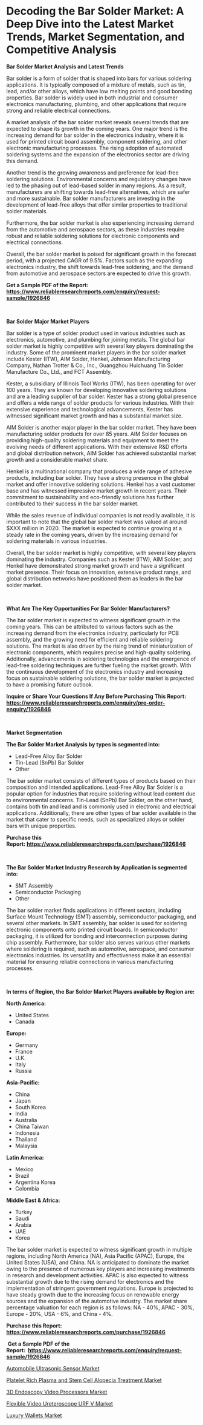 <p><h1>Decoding the Bar Solder Market: A Deep Dive into the Latest Market Trends, Market Segmentation, and Competitive Analysis</h1></p><p><strong>Bar Solder Market Analysis and Latest Trends</strong></p>
<p><p>Bar solder is a form of solder that is shaped into bars for various soldering applications. It is typically composed of a mixture of metals, such as tin, lead, and/or other alloys, which have low melting points and good bonding properties. Bar solder is widely used in both industrial and consumer electronics manufacturing, plumbing, and other applications that require strong and reliable electrical connections.</p><p>A market analysis of the bar solder market reveals several trends that are expected to shape its growth in the coming years. One major trend is the increasing demand for bar solder in the electronics industry, where it is used for printed circuit board assembly, component soldering, and other electronic manufacturing processes. The rising adoption of automated soldering systems and the expansion of the electronics sector are driving this demand.</p><p>Another trend is the growing awareness and preference for lead-free soldering solutions. Environmental concerns and regulatory changes have led to the phasing out of lead-based solder in many regions. As a result, manufacturers are shifting towards lead-free alternatives, which are safer and more sustainable. Bar solder manufacturers are investing in the development of lead-free alloys that offer similar properties to traditional solder materials.</p><p>Furthermore, the bar solder market is also experiencing increasing demand from the automotive and aerospace sectors, as these industries require robust and reliable soldering solutions for electronic components and electrical connections.</p><p>Overall, the bar solder market is poised for significant growth in the forecast period, with a projected CAGR of 9.5%. Factors such as the expanding electronics industry, the shift towards lead-free soldering, and the demand from automotive and aerospace sectors are expected to drive this growth.</p></p>
<p><strong>Get a Sample PDF of the Report:&nbsp; <a href="https://www.reliableresearchreports.com/enquiry/request-sample/1926846">https://www.reliableresearchreports.com/enquiry/request-sample/1926846</a></strong></p>
<p>&nbsp;</p>
<p><strong>Bar Solder Major Market Players</strong></p>
<p><p>Bar solder is a type of solder product used in various industries such as electronics, automotive, and plumbing for joining metals. The global bar solder market is highly competitive with several key players dominating the industry. Some of the prominent market players in the bar solder market include Kester (ITW), AIM Solder, Henkel, Johnson Manufacturing Company, Nathan Trotter & Co., Inc., Guangzhou Huichuang Tin Solder Manufacture Co., Ltd., and FCT Assembly.</p><p>Kester, a subsidiary of Illinois Tool Works (ITW), has been operating for over 100 years. They are known for developing innovative soldering solutions and are a leading supplier of bar solder. Kester has a strong global presence and offers a wide range of solder products for various industries. With their extensive experience and technological advancements, Kester has witnessed significant market growth and has a substantial market size.</p><p>AIM Solder is another major player in the bar solder market. They have been manufacturing solder products for over 85 years. AIM Solder focuses on providing high-quality soldering materials and equipment to meet the evolving needs of different applications. With their extensive R&D efforts and global distribution network, AIM Solder has achieved substantial market growth and a considerable market share.</p><p>Henkel is a multinational company that produces a wide range of adhesive products, including bar solder. They have a strong presence in the global market and offer innovative soldering solutions. Henkel has a vast customer base and has witnessed impressive market growth in recent years. Their commitment to sustainability and eco-friendly solutions has further contributed to their success in the bar solder market.</p><p>While the sales revenue of individual companies is not readily available, it is important to note that the global bar solder market was valued at around $XXX million in 2020. The market is expected to continue growing at a steady rate in the coming years, driven by the increasing demand for soldering materials in various industries.</p><p>Overall, the bar solder market is highly competitive, with several key players dominating the industry. Companies such as Kester (ITW), AIM Solder, and Henkel have demonstrated strong market growth and have a significant market presence. Their focus on innovation, extensive product range, and global distribution networks have positioned them as leaders in the bar solder market.</p></p>
<p>&nbsp;</p>
<p><strong>What Are The Key Opportunities For Bar Solder Manufacturers?</strong></p>
<p><p>The bar solder market is expected to witness significant growth in the coming years. This can be attributed to various factors such as the increasing demand from the electronics industry, particularly for PCB assembly, and the growing need for efficient and reliable soldering solutions. The market is also driven by the rising trend of miniaturization of electronic components, which requires precise and high-quality soldering. Additionally, advancements in soldering technologies and the emergence of lead-free soldering techniques are further fueling the market growth. With the continuous development of the electronics industry and increasing focus on sustainable soldering solutions, the bar solder market is projected to have a promising future outlook.</p></p>
<p><strong>Inquire or Share Your Questions If Any Before Purchasing This Report: <a href="https://www.reliableresearchreports.com/enquiry/pre-order-enquiry/1926846">https://www.reliableresearchreports.com/enquiry/pre-order-enquiry/1926846</a></strong></p>
<p>&nbsp;</p>
<p><strong>Market Segmentation</strong></p>
<p><strong>The Bar Solder Market Analysis by types is segmented into:</strong></p>
<p><ul><li>Lead-Free Alloy Bar Solder</li><li>Tin-Lead (SnPb) Bar Solder</li><li>Other</li></ul></p>
<p><p>The bar solder market consists of different types of products based on their composition and intended applications. Lead-Free Alloy Bar Solder is a popular option for industries that require soldering without lead content due to environmental concerns. Tin-Lead (SnPb) Bar Solder, on the other hand, contains both tin and lead and is commonly used in electronic and electrical applications. Additionally, there are other types of bar solder available in the market that cater to specific needs, such as specialized alloys or solder bars with unique properties.</p></p>
<p><strong>Purchase this Report:&nbsp;<a href="https://www.reliableresearchreports.com/purchase/1926846">https://www.reliableresearchreports.com/purchase/1926846</a></strong></p>
<p>&nbsp;</p>
<p><strong>The Bar Solder Market Industry Research by Application is segmented into:</strong></p>
<p><ul><li>SMT Assembly</li><li>Semiconductor Packaging</li><li>Other</li></ul></p>
<p><p>The bar solder market finds applications in different sectors, including Surface Mount Technology (SMT) assembly, semiconductor packaging, and several other markets. In SMT assembly, bar solder is used for soldering electronic components onto printed circuit boards. In semiconductor packaging, it is utilized for bonding and interconnection purposes during chip assembly. Furthermore, bar solder also serves various other markets where soldering is required, such as automotive, aerospace, and consumer electronics industries. Its versatility and effectiveness make it an essential material for ensuring reliable connections in various manufacturing processes.</p></p>
<p>&nbsp;</p>
<p><strong>In terms of Region, the Bar Solder Market Players available by Region are:</strong></p>
<p>
    <p> <strong> North America: </strong>
        <ul>
            <li>United States</li>
            <li>Canada</li>
        </ul>
        </p> 
    <p> <strong> Europe: </strong>
        <ul>
            <li>Germany</li>
            <li>France</li>
            <li>U.K.</li>
            <li>Italy</li>
            <li>Russia</li>
        </ul>
        </p> 
    <p> <strong> Asia-Pacific: </strong>
        <ul>
            <li>China</li>
            <li>Japan</li>
            <li>South Korea</li>
            <li>India</li>
            <li>Australia</li>
            <li>China Taiwan</li>
            <li>Indonesia</li>
            <li>Thailand</li>
            <li>Malaysia</li>
        </ul>
        </p> 
    <p> <strong> Latin America: </strong>
        <ul>
            <li>Mexico</li>
            <li>Brazil</li>
            <li>Argentina Korea</li>
            <li>Colombia</li>
        </ul>
        </p> 
    <p> <strong> Middle East & Africa: </strong>
        <ul>
            <li>Turkey</li>
            <li>Saudi</li>
            <li>Arabia</li>
            <li>UAE</li>
            <li>Korea</li>
        </ul>
    </p>
    </p>
<p><p>The bar solder market is expected to witness significant growth in multiple regions, including North America (NA), Asia Pacific (APAC), Europe, the United States (USA), and China. NA is anticipated to dominate the market owing to the presence of numerous key players and increasing investments in research and development activities. APAC is also expected to witness substantial growth due to the rising demand for electronics and the implementation of stringent government regulations. Europe is projected to have steady growth due to the increasing focus on renewable energy sources and the expansion of the automotive industry. The market share percentage valuation for each region is as follows: NA - 40%, APAC - 30%, Europe - 20%, USA - 6%, and China - 4%.</p></p>
<p><strong>Purchase this Report: <a href="https://www.reliableresearchreports.com/purchase/1926846">https://www.reliableresearchreports.com/purchase/1926846</a></strong></p>
<p>&nbsp;<strong>Get a Sample PDF of the Report:&nbsp;&nbsp;<a href="https://www.reliableresearchreports.com/enquiry/request-sample/1926846">https://www.reliableresearchreports.com/enquiry/request-sample/1926846</a></strong></p>
<p><strong></strong></p>
<p><p><a href="https://medium.com/@helenablick2023/automobile-ultrasonic-sensor-market-insights-into-market-cagr-market-trends-and-growth-6facf713b358">Automobile Ultrasonic Sensor Market</a></p><p><a href="https://github.com/rahu1502/Market-Research-Report-List-1/blob/main/platelet-rich-plasma-and-stem-cell-alopecia-treatment-market.md">Platelet Rich Plasma and Stem Cell Alopecia Treatment Market</a></p><p><a href="https://medium.com/@dorothypeters68/3d-endoscopy-video-processors-market-insight-market-trends-growth-forecasted-from-2023-to-2030-9cf932261e5d">3D Endoscopy Video Processors Market</a></p><p><a href="https://medium.com/@annarussell1981/flexible-video-ureteroscope-urf-v-market-research-report-its-history-and-forecast-2023-to-2030-ef7aaf95bd7e">Flexible Video Ureteroscope URF V Market</a></p><p><a href="https://github.com/rahu1505/Market-Research-Report-List-1/blob/main/luxury-wallets-market.md">Luxury Wallets Market</a></p></p>